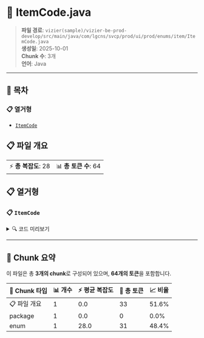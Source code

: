 # 📄 ItemCode.java

> **파일 경로**: `vizier(sample)/vizier-be-prod-develop/src/main/java/com/lgcns/svcp/prod/ui/prod/enums/item/ItemCode.java`  
> **생성일**: 2025-10-01  
> **Chunk 수**: 3개  
> **언어**: Java
---

## 📑 목차

### 📋 열거형
- [`ItemCode`](#enum-itemcode)


## 📋 파일 개요

| | |
|--|--|
| ⚡ **총 복잡도**: 28 | 📊 **총 토큰 수**: 64 |





## 📋 열거형

### <a id="enum-itemcode"></a>📋 `ItemCode`


<details>
<summary>🔍 코드 미리보기</summary>

```java
public enum ItemCode {
    AW,
    RD,
    BI,
    DI,
    DT,
    LB,
    QS,
    SI,
    SP,
    DR,
    OC,
    RC,
    UC,
    AD,
    MS,
    VO,
    AO,
    DV,
    DC,
    PP,
    BE,
    RE,
    SE,
    DP,
    OG,
    OR
}...
```

**Chunk 정보**
- 🆔 **ID**: `104615fa9861`
- 📍 **라인**: 3-3

</details>

---



## 🧩 Chunk 요약

이 파일은 총 **3개의 chunk**로 구성되어 있으며, **64개의 토큰**을 포함합니다.

| 🧩 Chunk 타입 | 📊 개수 | ⚡ 평균 복잡도 | 📝 총 토큰 | 📈 비율 |
|---------------|--------|-------------|----------|--------|
| 📋 파일 개요 | 1 | 0.0 | 33 | 51.6% |
| package | 1 | 0.0 | 0 | 0.0% |
| enum | 1 | 28.0 | 31 | 48.4% |

